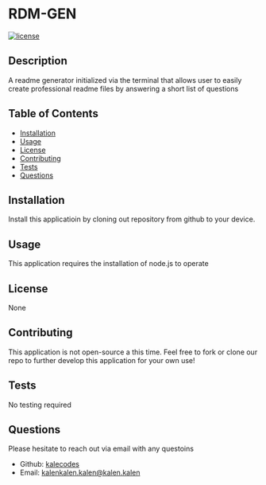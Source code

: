 
  # RDM-GEN

  [![license](https://img.shields.io/badge/license-None-blue)](https://shields.io)

  ## Description
  A readme generator initialized via the terminal that allows user to easily create professional readme files by answering a short list of questions
    
  ## Table of Contents
  * [Installation](#installation)
  * [Usage](#usage)
  * [License](#license)
  * [Contributing](#contributions)
  * [Tests](#tests)
  * [Questions](#questions)
  
  ## Installation
  Install this applicatioin by cloning out repository from github to your device.

  ## Usage
  This application requires the installation of node.js to operate

  ## License
  None
  
  ## Contributing
  This application is not open-source a this time. Feel free to fork or clone our repo to further develop this application for your own use!
  
  ## Tests
  No testing required
  
  ## Questions
  Please hesitate to reach out via email with any questoins
  * Github: [kalecodes](https://github.com/kalecodes)
  * Email: kalenkalen.kalen@kalen.kalen
  